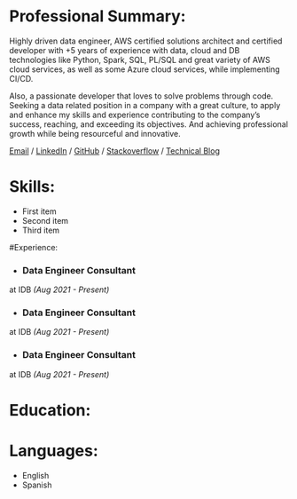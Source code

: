 # Professional Summary:
Highly driven data engineer, AWS certified solutions architect and certified developer with +5 years of experience with data, cloud and DB technologies like Python, Spark, SQL, PL/SQL and great variety of AWS cloud services, as well as some Azure cloud services, while implementing CI/CD.

Also, a passionate developer that loves to solve problems through code. Seeking a data related position in a company with a great culture, to apply and enhance my skills and experience contributing to the company’s success, reaching, and exceeding its objectives. And achieving professional growth while being resourceful and innovative.

[Email](douglasr.figueroa@gmail.com) / [LinkedIn](https://www.linkedin.com/in/douglasfigueroa/) / [GitHub](https://github.com/DougFigueroa) / [Stackoverflow](https://stackoverflow.com/users/6840517/douglas-figueroa) / [Technical Blog](https://dougf.hashnode.dev/)

# Skills:
- First item
- Second item
- Third item

#Experience:
- ### Data Engineer Consultant
at IDB *(Aug 2021 - Present)*
- ### Data Engineer Consultant
at IDB *(Aug 2021 - Present)*
- ### Data Engineer Consultant
at IDB *(Aug 2021 - Present)*

# Education:

# Languages:
- English
- Spanish
